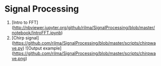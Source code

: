 # Signal Processing

1. [Intro to FFT] (http://nbviewer.jupyter.org/github/rilma/SignalProcessing/blob/master/notebook/IntroFFT.ipynb)
2. [Chirp signal] (https://github.com/rilma/SignalProcessing/blob/master/scripts/chirpwave.py) 
                  ![Output example] (https://github.com/rilma/SignalProcessing/blob/master/scripts/chirpwave.png)
